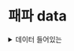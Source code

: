 # 패파 data

<details>

<summary>데이터 들어있는</summary>

&#x20;Foundry 에서 관리함 : https://github.com/foundryvtt/pf2e &#x20;

커뮤니티, 더이상 관리안함 : [https://github.com/codystanfield/foundry-vtt--pathfinder-2e](https://github.com/codystanfield/foundry-vtt--pathfinder-2e)

</details>
